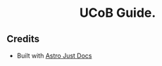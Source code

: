 <h1 align="center">UCoB Guide.</h4>

## Credits

- Built with [Astro Just Docs](https://github.com/underlost/astro-just-docs)